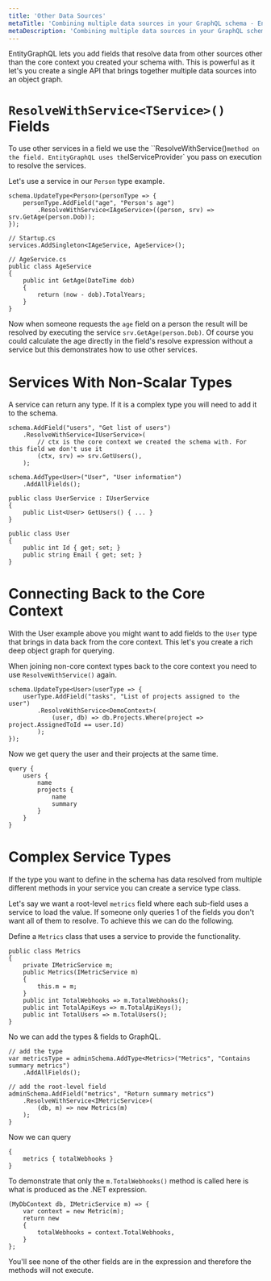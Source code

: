 ```yaml
---
title: 'Other Data Sources'
metaTitle: 'Combining multiple data sources in your GraphQL schema - EntityGraphQL'
metaDescription: 'Combining multiple data sources in your GraphQL schema'
---
```


EntityGraphQL lets you add fields that resolve data from other sources other than the core context you created your schema with. This is powerful as it let's you create a single API that brings together multiple data sources into an object graph.

# `ResolveWithService<TService>()` Fields

To use other services in a field we use the ``ResolveWithService<TService>()` method on the field. EntityGraphQL uses the `IServiceProvider` you pass on execution to resolve the services.

Let's use a service in our `Person` type example.

```
schema.UpdateType<Person>(personType => {
    personType.AddField("age", "Person's age")
        .ResolveWithService<IAgeService>((person, srv) => srv.GetAge(person.Dob));
});

// Startup.cs
services.AddSingleton<IAgeService, AgeService>();

// AgeService.cs
public class AgeService
{
    public int GetAge(DateTime dob)
    {
        return (now - dob).TotalYears;
    }
}
```

Now when someone requests the `age` field on a person the result will be resolved by executing the service `srv.GetAge(person.Dob)`. Of course you could calculate the age directly in the field's resolve expression without a service but this demonstrates how to use other services.

# Services With Non-Scalar Types

A service can return any type. If it is a complex type you will need to add it to the schema.

```
schema.AddField("users", "Get list of users")
    .ResolveWithService<IUserService>(
        // ctx is the core context we created the schema with. For this field we don't use it
        (ctx, srv) => srv.GetUsers(),
    );

schema.AddType<User>("User", "User information")
    .AddAllFields();

public class UserService : IUserService
{
    public List<User> GetUsers() { ... }
}

public class User
{
    public int Id { get; set; }
    public string Email { get; set; }
}
```

# Connecting Back to the Core Context

With the User example above you might want to add fields to the `User` type that brings in data back from the core context. This let's you create a rich deep object graph for querying.

When joining non-core context types back to the core context you need to use `ResolveWithService()` again.

```
schema.UpdateType<User>(userType => {
    userType.AddField("tasks", "List of projects assigned to the user")
        .ResolveWithService<DemoContext>(
            (user, db) => db.Projects.Where(project => project.AssignedToId == user.Id)
        );
});
```

Now we get query the user and their projects at the same time.

```
query {
    users {
        name
        projects {
            name
            summary
        }
    }
}
```

# Complex Service Types

If the type you want to define in the schema has data resolved from multiple different methods in your service you can create a service type class.

Let's say we want a root-level `metrics` field where each sub-field uses a service to load the value. If someone only queries 1 of the fields you don't want all of them to resolve. To achieve this we can do the following.

Define a `Metrics` class that uses a service to provide the functionality.

```
public class Metrics
{
    private IMetricService m;
    public Metrics(IMetricService m)
    {
        this.m = m;
    }
    public int TotalWebhooks => m.TotalWebhooks();
    public int TotalApiKeys => m.TotalApiKeys();
    public int TotalUsers => m.TotalUsers();
}
```

No we can add the types & fields to GraphQL.

```
// add the type
var metricsType = adminSchema.AddType<Metrics>("Metrics", "Contains summary metrics")
    .AddAllFields();

// add the root-level field
adminSchema.AddField("metrics", "Return summary metrics")
    .ResolveWithService<IMetricService>(
        (db, m) => new Metrics(m)
    );
}
```

Now we can query

```
{
    metrics { totalWebhooks }
}
```

To demonstrate that only the `m.TotalWebhooks()` method is called here is what is produced as the .NET expression.

```
(MyDbContext db, IMetricService m) => {
    var context = new Metric(m);
    return new
    {
        totalWebhooks = context.TotalWebhooks,
    }
};
```

You'll see none of the other fields are in the expression and therefore the methods will not execute.
